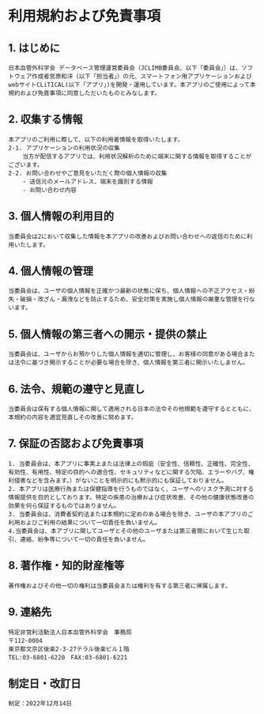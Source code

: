 # 利用規約および免責事項

## 1. はじめに
    日本血管外科学会 データベース管理運営委員会（JCLIMB委員会、以下「委員会」）は、ソフトウェア作成者宮原和洋（以下「担当者」）の元、スマートフォン用アプリケーションおよびwebサイトCLiTICAL(以下「アプリ」)を開発・運用しています。本アプリのご使用によって本規約および免責事項に同意しただいたものとみなします。

## 2. 収集する情報
    本アプリのご利用に際して、以下の利用者情報を取得いたします。
    2-1. アプリケーションの利用状況の収集
        当方が配信するアプリでは、利用状況解析のために端末に関する情報を取得することがございます。
    2-2. お問い合わせやご意見をいただく際の個人情報の収集
        - 送信元のメールアドレス、端末を識別する情報
        - お問い合わせ内容

## 3. 個人情報の利用目的
    当委員会は2において収集した情報を本アプリの改善およびお問い合わせへの返信のために利用いたします。

## 4. 個人情報の管理
    当委員会は、ユーザの個人情報を正確かつ最新の状態に保ち、個人情報への不正アクセス・紛失・破損・改ざん・漏洩などを防止するため、安全対策を実施し個人情報の厳重な管理を行ないます。

## 5. 個人情報の第三者への開示・提供の禁止
    当委員会は、ユーザからお預かりした個人情報を適切に管理し、お客様の同意がある場合または法令に基づき開示することが必要な場合を除き、個人情報を第三者に開示いたしません。

## 6. 法令、規範の遵守と見直し
    当委員会は保有する個人情報に関して適用される日本の法令その他規範を遵守するとともに、本規約の内容を適宜見直しその改善に努めます。

## 7.  保証の否認および免責事項
    1. 当委員会は、本アプリに事実上または法律上の瑕疵（安全性、信頼性、正確性、完全性、有効性、有用性、特定の目的への適合性、セキュリティなどに関する欠陥、エラーやバグ、権利侵害などを含みます。）がないことを明示的にも黙示的にも保証しておりません。
    2. 本アプリは医療行為または保健指導を行うものではなく、ユーザへのリスク予測に対する情報提供を目的としております。特定の疾患の治療および症状改善、その他の健康状態改善の効果を何ら保証するものではありません。
    3. 当委員会は、消費者契約法または本規約に定めのある場合を除き、ユーザの本アプリのご利用およびご利用の結果について一切責任を負いません。
    4.当委員会は、本アプリに関してユーザとその他のユーザまたは第三者間において生じた取引、連絡、紛争等について一切の責任を負いません。

## 8. 著作権・知的財産権等
    著作権およびその他一切の権利は当委員会または権利を有する第三者に帰属します。

## 9. 連絡先
    特定非営利活動法人日本血管外科学会　事務局
    〒112-0004
    東京都文京区後楽2-3-27テラル後楽ビル１階
    TEL:03-6801-6220　FAX:03-6801-6221
    
## 制定日・改訂日
    制定：2022年12月14日


